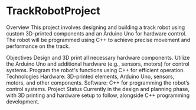 # TrackRobotProject

Overview
This project involves designing and building a track robot using custom 3D-printed components and an Arduino Uno for hardware control. The robot will be programmed using C++ to achieve precise movement and performance on the track.

Objectives
Design and 3D print all necessary hardware components.
Utilize the Arduino Uno and additional hardware (e.g., sensors, motors) for control systems.
Program the robot's functions using C++ for efficient operation.
Technologies
Hardware: 3D-printed elements, Arduino Uno, sensors, motors, and other components.
Software: C++ for programming the robot’s control systems.
Project Status
Currently in the design and planning phase, with 3D printing and hardware setup to follow, alongside C++ programming development.
